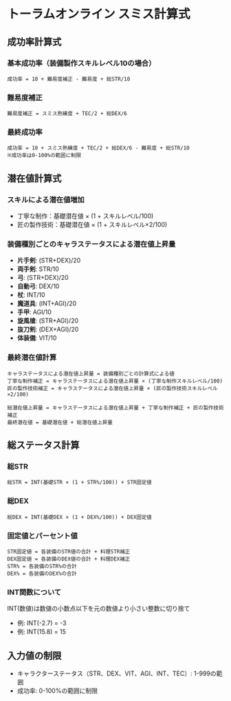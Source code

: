 # トーラムオンライン スミス計算式

## 成功率計算式

### 基本成功率（装備製作スキルレベル10の場合）
```
成功率 = 10 + 難易度補正 - 難易度 + 総STR/10
```

### 難易度補正
```
難易度補正 = スミス熟練度 + TEC/2 + 総DEX/6
```

### 最終成功率
```
成功率 = 10 + スミス熟練度 + TEC/2 + 総DEX/6 - 難易度 + 総STR/10
※成功率は0-100%の範囲に制限
```

## 潜在値計算式

### スキルによる潜在値増加
- 丁寧な制作：基礎潜在値 × (1 + スキルレベル/100)
- 匠の製作技術：基礎潜在値 × (1 + スキルレベル×2/100)

### 装備種別ごとのキャラステータスによる潜在値上昇量
- **片手剣**: (STR+DEX)/20
- **両手剣**: STR/10
- **弓**: (STR+DEX)/20
- **自動弓**: DEX/10
- **杖**: INT/10
- **魔道具**: (INT+AGI)/20
- **手甲**: AGI/10
- **旋風槍**: (STR+AGI)/20
- **抜刀剣**: (DEX+AGI)/20
- **体装備**: VIT/10

### 最終潜在値計算
```
キャラステータスによる潜在値上昇量 = 装備種別ごとの計算式による値
丁寧な制作補正 = キャラステータスによる潜在値上昇量 × (丁寧な制作スキルレベル/100)
匠の製作技術補正 = キャラステータスによる潜在値上昇量 × (匠の製作技術スキルレベル×2/100)

総潜在値上昇量 = キャラステータスによる潜在値上昇量 + 丁寧な制作補正 + 匠の製作技術補正
最終潜在値 = 基礎潜在値 + 総潜在値上昇量
```

## 総ステータス計算

### 総STR
```
総STR = INT(基礎STR × (1 + STR%/100)) + STR固定値
```

### 総DEX
```
総DEX = INT(基礎DEX × (1 + DEX%/100)) + DEX固定値
```

### 固定値とパーセント値
```
STR固定値 = 各装備のSTR値の合計 + 料理STR補正
DEX固定値 = 各装備のDEX値の合計 + 料理DEX補正
STR% = 各装備のSTR%の合計
DEX% = 各装備のDEX%の合計
```

### INT関数について
INT(数値)は数値の小数点以下を元の数値より小さい整数に切り捨て
- 例: INT(-2.7) = -3
- 例: INT(15.8) = 15

## 入力値の制限
- キャラクターステータス（STR、DEX、VIT、AGI、INT、TEC）: 1-999の範囲
- 成功率: 0-100%の範囲に制限